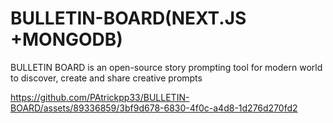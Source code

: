 # BULLETIN-BOARD(NEXT.JS +MONGODB)
BULLETIN BOARD is an open-source story prompting tool for modern world to       discover, create and share creative prompts



https://github.com/PAtrickpp33/BULLETIN-BOARD/assets/89336859/3bf9d678-6830-4f0c-a4d8-1d276d270fd2

